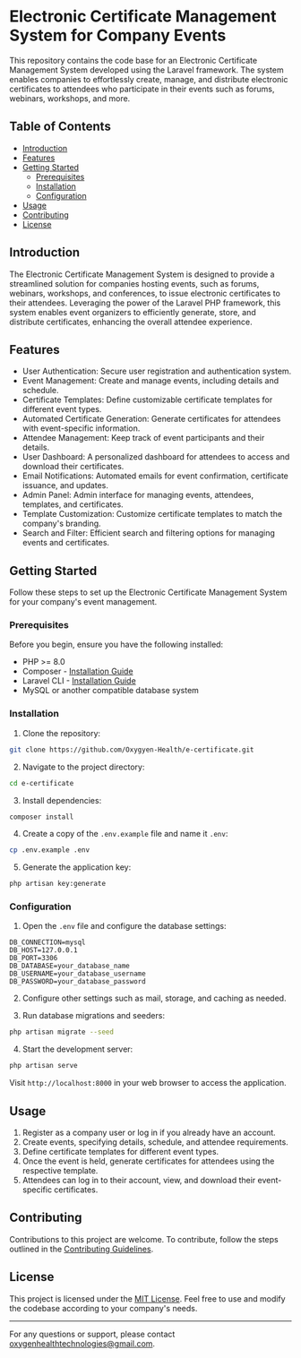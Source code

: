 # Electronic Certificate Management System for Company Events

This repository contains the code base for an Electronic Certificate Management System developed using the Laravel framework. The system enables companies to effortlessly create, manage, and distribute electronic certificates to attendees who participate in their events such as forums, webinars, workshops, and more.

## Table of Contents

- [Introduction](#introduction)
- [Features](#features)
- [Getting Started](#getting-started)
  - [Prerequisites](#prerequisites)
  - [Installation](#installation)
  - [Configuration](#configuration)
- [Usage](#usage)
- [Contributing](#contributing)
- [License](#license)

## Introduction

The Electronic Certificate Management System is designed to provide a streamlined solution for companies hosting events, such as forums, webinars, workshops, and conferences, to issue electronic certificates to their attendees. Leveraging the power of the Laravel PHP framework, this system enables event organizers to efficiently generate, store, and distribute certificates, enhancing the overall attendee experience.

## Features

- User Authentication: Secure user registration and authentication system.
- Event Management: Create and manage events, including details and schedule.
- Certificate Templates: Define customizable certificate templates for different event types.
- Automated Certificate Generation: Generate certificates for attendees with event-specific information.
- Attendee Management: Keep track of event participants and their details.
- User Dashboard: A personalized dashboard for attendees to access and download their certificates.
- Email Notifications: Automated emails for event confirmation, certificate issuance, and updates.
- Admin Panel: Admin interface for managing events, attendees, templates, and certificates.
- Template Customization: Customize certificate templates to match the company's branding.
- Search and Filter: Efficient search and filtering options for managing events and certificates.

## Getting Started

Follow these steps to set up the Electronic Certificate Management System for your company's event management.

### Prerequisites

Before you begin, ensure you have the following installed:

- PHP >= 8.0
- Composer - [Installation Guide](https://getcomposer.org/doc/00-intro.md)
- Laravel CLI - [Installation Guide](https://laravel.com/docs/10.8/installation)
- MySQL or another compatible database system

### Installation

1. Clone the repository:

```bash
git clone https://github.com/Oxygyen-Health/e-certificate.git
```

2. Navigate to the project directory:

```bash
cd e-certificate
```

3. Install dependencies:

```bash
composer install
```

4. Create a copy of the `.env.example` file and name it `.env`:

```bash
cp .env.example .env
```

5. Generate the application key:

```bash
php artisan key:generate
```

### Configuration

1. Open the `.env` file and configure the database settings:

```dotenv
DB_CONNECTION=mysql
DB_HOST=127.0.0.1
DB_PORT=3306
DB_DATABASE=your_database_name
DB_USERNAME=your_database_username
DB_PASSWORD=your_database_password
```

2. Configure other settings such as mail, storage, and caching as needed.

3. Run database migrations and seeders:

```bash
php artisan migrate --seed
```

4. Start the development server:

```bash
php artisan serve
```

Visit `http://localhost:8000` in your web browser to access the application.

## Usage

1. Register as a company user or log in if you already have an account.
2. Create events, specifying details, schedule, and attendee requirements.
3. Define certificate templates for different event types.
4. Once the event is held, generate certificates for attendees using the respective template.
5. Attendees can log in to their account, view, and download their event-specific certificates.

## Contributing

Contributions to this project are welcome. To contribute, follow the steps outlined in the [Contributing Guidelines](CONTRIBUTING.md).

## License

This project is licensed under the [MIT License](LICENSE). Feel free to use and modify the codebase according to your company's needs.

---

For any questions or support, please contact [oxygenhealthtechnologies@gmail.com](mailto:oxygenhealthtechnologies@gmail.com).
